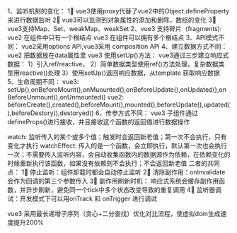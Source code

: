 <!-- vue3和vue2的区别： -->
1、监听机制的变化：
  1⃣️ vue3使用proxy代替了vue2中的Object.defineProperty来进行数据监听
  2⃣️ vue3可以监测到对象属性的添加和删除，数组的变化
  3⃣️ vue3支持Map、Set、weakMap、weakSet
2、vue3 支持碎片（fragments):
  vue2 在组件中只有一个根结点
  vue3 在组件可以拥有多个根结点
3、API模式不同： vue2采用options API,vue3采用 composition API
4、建立数据方式不同：
  vue2 把数据放在data属性里
  vue3 使用setUp()方法：
  vue3通过三步建立响应式数据：
    1）引入ref/reactive，
    2）简单数据类型使用ref()方法处理，复杂数据类型用reactive()处理
    3）使用setUp()返回响应数据，从template 获取响应数据
5、生命周期不同：
  vue3: setUp(),onBeforeMount(),onMuounted(),onBeforeUpdate(),onUpdated(),onBeforeUnmount(),onUnmounted()
  vue2: beforeCreate(),created(),beforeMount(),mounted(),beforeUpdate(),updated(),beforeDestory(),destoryed()
6、传参方式不同：
  vue3 子组件通过 defineProps()进行接收，并且接收这个函数的返回值进行数据操作
  
<!-- watch 和 watchEffect的区别： -->
  watch: 监听传入的某个或多个值；触发时会返回新老值；第一次不会执行，只有变化才执行
  watchEffect: 传入的是一个函数，会立即执行，默认第一次也会执行一次；不需要传入监听内容，会自动收集函数内的数据源作为依赖，在依赖变化的时候重新执行该函数，如果没有依赖则不会执行；不会返回新老值
  二者的共同点：
    1⃣️ 停止监听：组件卸载时都会自动停止监听
    2⃣️ 清除副作用：onInvalidate 会作为回调的第三个参数传入
    3⃣️ 副作用刷新时机： 响应式系统会缓存副作用函数，并异步刷新，避免同一个tick中多个状态改变导致的重复调用
    4⃣️ 监听器调试：开发模式下可以用onTrack 和 onTrigger 进行调试

<!-- vue3 的diff算法优化 -->
vue3 采用最长递增子序列（贪心+二分查找）优化对比流程，使虚拟dom生成速度提升200%
